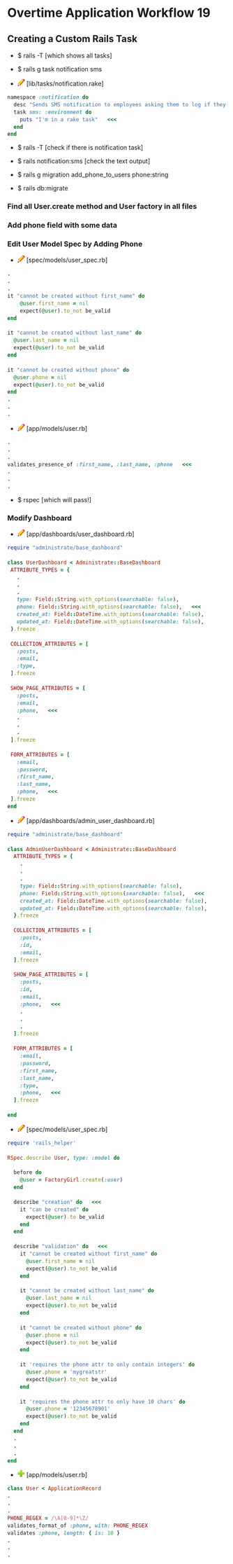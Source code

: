 # Overtime Application Workflow 19

## Creating a Custom Rails Task

- $ rails -T [which shows all tasks]
- $ rails g task notification sms

- ![edit](edit.png) [lib/tasks/notification.rake]
```rake
namespace :notification do
  desc "Sends SMS notification to employees asking them to log if they had overtime or not"   <<<
  task sms: :environment do
  	puts "I'm in a rake task"   <<<
  end
end
```

- $ rails -T [check if there is notification task]
- $ rails notification:sms [check the text output]

- $ rails g migration add_phone_to_users phone:string
- $ rails db:migrate

### Find all User.create method and User factory in all files
### Add phone field with some data

### Edit User Model Spec by Adding Phone
- ![edit](edit.png) [spec/models/user_spec.rb]
```rb
.
.
.
it "cannot be created without first_name" do
	@user.first_name = nil
	expect(@user).to_not be_valid
end

it "cannot be created without last_name" do
  @user.last_name = nil
  expect(@user).to_not be_valid
end

it "cannot be created without phone" do
  @user.phone = nil
  expect(@user).to_not be_valid
end
.
.
.
```

- ![edit](edit.png) [app/models/user.rb]
```rb
.
.
.
validates_presence_of :first_name, :last_name, :phone   <<<
.
.
.
```
 - $ rspec [which will pass!]

 ### Modify Dashboard
 - ![edit](edit.png) [app/dashboards/user_dashboard.rb]
 ```rb
 require "administrate/base_dashboard"

class UserDashboard < Administrate::BaseDashboard
  ATTRIBUTE_TYPES = {
  	.
  	.
  	.
    type: Field::String.with_options(searchable: false),
    phone: Field::String.with_options(searchable: false),   <<<
    created_at: Field::DateTime.with_options(searchable: false),
    updated_at: Field::DateTime.with_options(searchable: false),
  }.freeze

  COLLECTION_ATTRIBUTES = [
    :posts,
    :email,
    :type,
  ].freeze

  SHOW_PAGE_ATTRIBUTES = [
    :posts,
    :email,
    :phone,   <<<
    .
    .
    .
  ].freeze

  FORM_ATTRIBUTES = [
    :email,
    :password,
    :first_name,
    :last_name,
    :phone,   <<<
  ].freeze
end
```

- ![edit](edit.png) [app/dashboards/admin_user_dashboard.rb]
```rb
require "administrate/base_dashboard"

class AdminUserDashboard < Administrate::BaseDashboard
  ATTRIBUTE_TYPES = {
  	.
  	.
  	.
    type: Field::String.with_options(searchable: false),
    phone: Field::String.with_options(searchable: false),   <<<
    created_at: Field::DateTime.with_options(searchable: false),
    updated_at: Field::DateTime.with_options(searchable: false),
  }.freeze

  COLLECTION_ATTRIBUTES = [
    :posts,
    :id,
    :email,
  ].freeze

  SHOW_PAGE_ATTRIBUTES = [
    :posts,
    :id,
    :email,
    :phone,   <<<
    .
    .
    .
  ].freeze

  FORM_ATTRIBUTES = [
    :email,
    :password,
    :first_name,
    :last_name,
    :type,
    :phone,   <<<
  ].freeze

end
```


- ![edit](edit.png) [spec/models/user_spec.rb]
```rb
require 'rails_helper'

RSpec.describe User, type: :model do

  before do
    @user = FactoryGirl.create(:user)
  end

  describe "creation" do   <<<
    it "can be created" do
      expect(@user).to be_valid
    end
  end

  describe "validation" do   <<<
    it "cannot be created without first_name" do
      @user.first_name = nil
      expect(@user).to_not be_valid
    end

    it "cannot be created without last_name" do
      @user.last_name = nil
      expect(@user).to_not be_valid
    end

    it "cannot be created without phone" do
      @user.phone = nil
      expect(@user).to_not be_valid
    end

    it 'requires the phone attr to only contain integers' do
      @user.phone = 'mygreatstr'
      expect(@user).to_not be_valid
    end

    it 'requires the phone attr to only have 10 chars' do
      @user.phone = '12345678901'
      expect(@user).to_not be_valid
    end
  end
  .
  .
  .
end
```


- ![add](plus.png) [app/models/user.rb]
```rb
class User < ApplicationRecord
.
.
.
PHONE_REGEX = /\A[0-9]*\Z/
validates_format_of :phone, with: PHONE_REGEX
validates :phone, length: { is: 10 }
.
.
.
```

